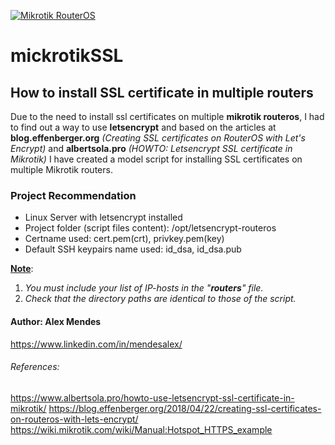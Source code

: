 [![Mikrotik RouterOS](https://hsto.org/webt/mg/mo/7b/mgmo7bqmpjknknd1ahsjyd5uebk.png "Mikrotik RouterOS")](https://mikrotik.com/download "Mikrotik RouterOS")

# mickrotikSSL
## How to install SSL certificate in multiple routers

Due to the need to install ssl certificates on multiple <b>mikrotik routeros</b>, I had to find out a way to use <b>letsencrypt</b> and based on the articles at <b>blog.effenberger.org</b> <i>(Creating SSL certificates on RouterOS with Let's Encrypt)</i> and <b>albertsola.pro</b> <i>(HOWTO: Letsencrypt SSL certificate in Mikrotik)</i> I have created a model script for installing SSL certificates on multiple Mikrotik routers.

### Project Recommendation
- Linux Server with letsencrypt installed
- Project folder (script files content): /opt/letsencrypt-routeros
- Certname used: cert.pem(crt), privkey.pem(key)
- Default SSH keypairs name used:  id_dsa, id_dsa.pub

<u>**Note**</u>: 
1. <i>You must include your list of IP-hosts in the "**routers**" file.</i>
2. <i>Check that the directory paths are identical to those of the script.</i>

#### Author: Alex Mendes
https://www.linkedin.com/in/mendesalex/

###### References:

https://www.albertsola.pro/howto-use-letsencrypt-ssl-certificate-in-mikrotik/
https://blog.effenberger.org/2018/04/22/creating-ssl-certificates-on-routeros-with-lets-encrypt/
https://wiki.mikrotik.com/wiki/Manual:Hotspot_HTTPS_example
